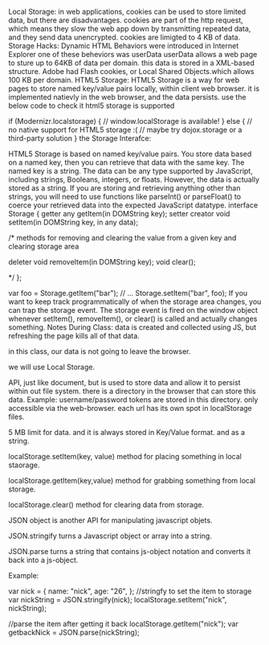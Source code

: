 Local Storage:
in web applications, cookies can be used to store limited data, but there are disadvantages.
cookies are part of the http request, which means they slow the web app down by transmitting repeated data, and they send data unencrypted.
cookies are limigted to 4 KB of data.
Storage Hacks:
Dynamic HTML Behaviors were introduced in Internet Explorer
one of these beheviors was userData
userData allows a web page to sture up to 64KB of data per domain.
this data is stored in a XML-based structure.
Adobe had Flash cookies, or Local Shared Objects.which allows 100 KB per domain.
HTML5 Storage:
HTML5 Storage is a way for web pages to store named key/value pairs locally, within client web browser.
it is implemented natievly in the web browser, and the data persists.
use the below code to check it html5 storage is supported

if (Modernizr.localstorage) {
  // window.localStorage is available!
} else {
  // no native support for HTML5 storage :(
  // maybe try dojox.storage or a third-party solution
}
the Storage Interafce:

HTML5 Storage is based on named key/value pairs. You store data based on a named key, then you can retrieve that data with the same key. The named key is a string. The data can be any type supported by JavaScript, including strings, Booleans, integers, or floats. However, the data is actually stored as a string. If you are storing and retrieving anything other than strings, you will need to use functions like parseInt() or parseFloat() to coerce your retrieved data into the expected JavaScript datatype.
interface Storage {
  getter any getItem(in DOMString key);
  setter creator void setItem(in DOMString key, in any data);

  /*
  methods for removing and clearing the value from a given key and clearing storage area

  deleter void removeItem(in DOMString key);
  void clear();

  */
};


var foo = Storage.getItem("bar");
// ...
Storage.setItem("bar", foo);
If you want to keep track programmatically of when the storage area changes, you can trap the storage event. The storage event is fired on the window object whenever setItem(), removeItem(), or clear() is called and actually changes something.
Notes During Class:
data is created and collected using JS, but refreshing the page kills all of that data.

in this class, our data is not going to leave the browser.

we will use Local Storage.

API, just like document, but is used to store data and allow it to persist within out file system.
there is a directory in the browser that can store this data.
Example: username/password tokens are stored in this directory.
only accessible via the web-browser.
each url has its own spot in localStorage files.

5 MB limit for data. and it is always stored in Key/Value format. and as a string.

localStorage.setItem(key, value) method for placing something in local staorage.

localStorage.getItem(key,value) method for grabbing something from local storage.

localStorage.clear() method for clearing data from storage.

JSON object is another API for manipulating javascript objets.

JSON.stringify turns a Javascript object or array into a string.

JSON.parse turns a string that contains js-object notation and converts it back into a js-object.

Example:

var nick = {
  name: "nick",
  age: "26",
};
//stringfy to set the item to storage
var nickString = JSON.stringify(nick);
localStorage.setItem("nick", nickString);

//parse the item after getting it back
localStorage.getItem("nick");
var getbackNick = JSON.parse(nickString);